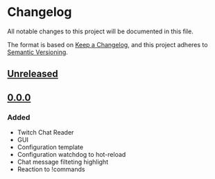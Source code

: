 # Changelog

All notable changes to this project will be documented in this file.

The format is based on [Keep a Changelog](https://keepachangelog.com/en/1.1.0/),
and this project adheres to [Semantic Versioning](https://semver.org/spec/v2.0.0.html).

## [Unreleased]

## [0.0.0]

### Added

- Twitch Chat Reader
- GUI
- Configuration template
- Configuration watchdog to hot-reload
- Chat message filteting highlight
- Reaction to !commands

[unreleased]: https://github.com/danielpafonso/go-twitch-chatbot/compare/v0.0.0...HEAD
[0.0.0]: https://github.com/danielpafonso/go-twitch-chatbot/releases/tag/v0.0.0
